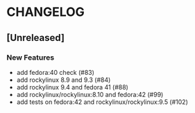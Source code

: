 # CHANGELOG

## [Unreleased]

### New Features

- add fedora:40 check (#83)
- add rockylinux 8.9 and 9.3 (#84)
- add rockylinux 9.4 and fedora 41 (#88)
- add rockylinux/rockylinux:8.10 and fedora:42 (#99)
- add tests on fedora:42 and rockylinux/rockylinux:9.5 (#102)


